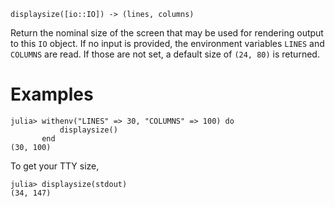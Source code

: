 ```
displaysize([io::IO]) -> (lines, columns)
```

Return the nominal size of the screen that may be used for rendering output to this `IO` object. If no input is provided, the environment variables `LINES` and `COLUMNS` are read. If those are not set, a default size of `(24, 80)` is returned.

# Examples

```jldoctest
julia> withenv("LINES" => 30, "COLUMNS" => 100) do
           displaysize()
       end
(30, 100)
```

To get your TTY size,

```julia-repl
julia> displaysize(stdout)
(34, 147)
```
